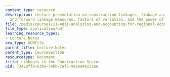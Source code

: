 ```yaml
---
content_type: resource
description: Lecture presentation on construction linkages, linkage analyses, backward
  and forward linkage measures, factors of variation, and the power of dispersion.
file: /media/courses/11-481j-analyzing-and-accounting-for-regional-economic-growth-spring-2009/73428ff063ba74bb7af59a1ea4a132ae_MIT11_481Js09_lec17.pdf
file_type: application/pdf
learning_resource_types:
- Lecture Notes
ocw_type: OCWFile
parent_title: Lecture Notes
parent_type: CourseSection
resourcetype: Document
title: Linkages in the Construction Sector
uid: 73428ff0-63ba-74bb-7af5-9a1ea4a132ae
---
```


